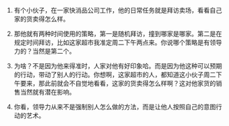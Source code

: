 1. 有个小伙子，在一家快消品公司工作，他的日常任务就是拜访卖场，看看自己家的货卖得怎么样。
2. 那他就有两种时间使用的策略，第一是随机拜访，撞到哪家是哪家。第二是在规定时间拜访，比如这家超市我准定周二下午两点来。你说哪个策略是有领导力的？当然是第二个。

3. 为啥？不是因为他来得准时，人家对他有好印象哈。而是因为他这种可以预期的行动，带动了别人的行动。你想啊，这家超市的人，都知道这小伙子周二下午要来，那此前就会不自觉地看看，这家的货卖得怎么样啊？这对他家货的销售当然就有潜在影响。

4. 你看，领导力从来不是强制别人怎么做的方法，而是让他人按照自己的意图行动的艺术。